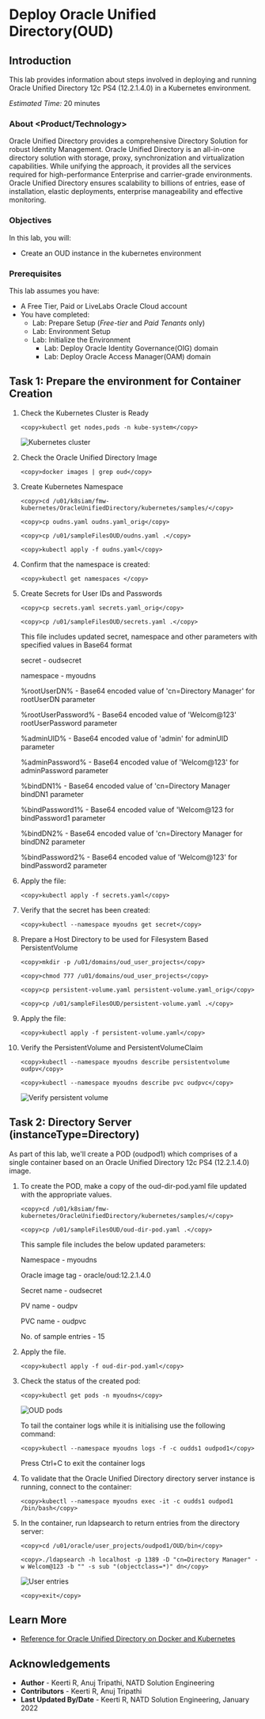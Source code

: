 # Deploy Oracle Unified Directory(OUD)

## Introduction

This lab provides information about steps involved in deploying and running Oracle Unified Directory 12c PS4 (12.2.1.4.0) in a Kubernetes environment.

*Estimated Time:* 20 minutes

### About <Product/Technology>

Oracle Unified Directory provides a comprehensive Directory Solution for robust Identity Management. Oracle Unified Directory is an all-in-one directory solution with storage, proxy, synchronization and virtualization capabilities. While unifying the approach, it provides all the services required for high-performance Enterprise and carrier-grade environments. Oracle Unified Directory ensures scalability to billions of entries, ease of installation, elastic deployments, enterprise manageability and effective monitoring.

### Objectives

In this lab, you will:
* Create an OUD instance in the kubernetes environment

### Prerequisites
This lab assumes you have:
- A Free Tier, Paid or LiveLabs Oracle Cloud account
- You have completed:
    - Lab: Prepare Setup (*Free-tier* and *Paid Tenants* only)
    - Lab: Environment Setup
    - Lab: Initialize the Environment
		- Lab: Deploy Oracle Identity Governance(OIG) domain
		- Lab: Deploy Oracle Access Manager(OAM) domain

## Task 1: Prepare the environment for Container Creation

1. Check the Kubernetes Cluster is Ready

	```
	<copy>kubectl get nodes,pods -n kube-system</copy>
	```

	![Kubernetes cluster](images/1-kube.png)

2. Check the Oracle Unified Directory Image

	```
	<copy>docker images | grep oud</copy>
	```

3. Create Kubernetes Namespace

	```
	<copy>cd /u01/k8siam/fmw-kubernetes/OracleUnifiedDirectory/kubernetes/samples/</copy>
	```

	```
	<copy>cp oudns.yaml oudns.yaml_orig</copy>
	```

	```
	<copy>cp /u01/sampleFilesOUD/oudns.yaml .</copy>
	```

	```
	<copy>kubectl apply -f oudns.yaml</copy>
	```

4. Confirm that the namespace is created:

	```
	<copy>kubectl get namespaces </copy>
	```

5. Create Secrets for User IDs and Passwords

	```
	<copy>cp secrets.yaml secrets.yaml_orig</copy>
	```

	```
	<copy>cp /u01/sampleFilesOUD/secrets.yaml .</copy>
	```

	This file includes updated secret, namespace and other parameters with specified values in Base64 format

	secret - oudsecret

	namespace - myoudns

	%rootUserDN% - Base64 encoded value of 'cn=Directory Manager' for rootUserDN parameter

	%rootUserPassword% - Base64 encoded value of 'Welcom@123' rootUserPassword parameter

	%adminUID% - Base64 encoded value of 'admin' for adminUID parameter

	%adminPassword% - Base64 encoded value of 'Welcom@123' for adminPassword parameter

	%bindDN1% - Base64 encoded value of 'cn=Directory Manager bindDN1 parameter

	%bindPassword1% - Base64 encoded value of 'Welcom@123 for bindPassword1 parameter

	%bindDN2% - Base64 encoded value of 'cn=Directory Manager for bindDN2 parameter

	%bindPassword2% - Base64 encoded value of 'Welcom@123' for bindPassword2 parameter

6. Apply the file:

	```
	<copy>kubectl apply -f secrets.yaml</copy>
	```

7. Verify that the secret has been created:

	```
	<copy>kubectl --namespace myoudns get secret</copy>
	```

8. Prepare a Host Directory to be used for Filesystem Based PersistentVolume

	```
	<copy>mkdir -p /u01/domains/oud_user_projects</copy>
	```

	```
	<copy>chmod 777 /u01/domains/oud_user_projects</copy>
	```

	```
	<copy>cp persistent-volume.yaml persistent-volume.yaml_orig</copy>
	```

	```
	<copy>cp /u01/sampleFilesOUD/persistent-volume.yaml .</copy>
	```

9. Apply the file:

	```
	<copy>kubectl apply -f persistent-volume.yaml</copy>
	```

10. Verify the PersistentVolume and PersistentVolumeClaim

	```
	<copy>kubectl --namespace myoudns describe persistentvolume oudpv</copy>
	```

	```
	<copy>kubectl --namespace myoudns describe pvc oudpvc</copy>
	```

	![Verify persistent volume](images/2-pv.png)


## Task 2: Directory Server (instanceType=Directory)

As part of this lab, we'll create a POD (oudpod1) which comprises of a single container based on an Oracle Unified Directory 12c PS4 (12.2.1.4.0) image.

1. To create the POD, make a copy of the oud-dir-pod.yaml file updated with the appropriate values.

	```
	<copy>cd /u01/k8siam/fmw-kubernetes/OracleUnifiedDirectory/kubernetes/samples/</copy>
	```

	```
	<copy>cp /u01/sampleFilesOUD/oud-dir-pod.yaml .</copy>
	```

	This sample file includes the below updated parameters:

	Namespace - myoudns

	Oracle image tag - oracle/oud:12.2.1.4.0

	Secret name - oudsecret

	PV name - oudpv

	PVC name - oudpvc

	No. of sample entries - 15

2. Apply the file.

	```
	<copy>kubectl apply -f oud-dir-pod.yaml</copy>
	```

3. Check the status of the created pod:

	```
	<copy>kubectl get pods -n myoudns</copy>
	```

	![OUD pods](images/3-pods.png)


	To tail the container logs while it is initialising use the following command:

	```
	<copy>kubectl --namespace myoudns logs -f -c oudds1 oudpod1</copy>
	```

	Press Ctrl+C to exit the container logs

4. To validate that the Oracle Unified Directory directory server instance is running, connect to the container:

	```
	<copy>kubectl --namespace myoudns exec -it -c oudds1 oudpod1 /bin/bash</copy>
	```

5. In the container, run ldapsearch to return entries from the directory server:

	```
	<copy>cd /u01/oracle/user_projects/oudpod1/OUD/bin</copy>
	```

	```
	<copy>./ldapsearch -h localhost -p 1389 -D "cn=Directory Manager" -w Welcom@123 -b "" -s sub "(objectclass=*)" dn</copy>
	```

	![User entries](images/4-oud.png)


	```
	<copy>exit</copy>
	```

## Learn More

* [Reference for Oracle Unified Directory on Docker and Kubernetes](https://docs.oracle.com/en/middleware/idm/access-manager/12.2.1.4/oamkd/overview.html#GUID-38F207C8-E648-4A79-8205-942DAD5F674A)

## Acknowledgements
* **Author** - Keerti R, Anuj Tripathi, NATD Solution Engineering
* **Contributors** -  Keerti R, Anuj Tripathi
* **Last Updated By/Date** - Keerti R, NATD Solution Engineering, January 2022
